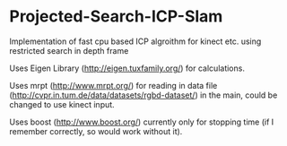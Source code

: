 Projected-Search-ICP-Slam
=========================

Implementation of fast cpu based ICP algroithm for kinect etc. using restricted search in depth frame

Uses Eigen Library (http://eigen.tuxfamily.org/) for calculations.

Uses mrpt (http://www.mrpt.org/) for reading in data file (http://cvpr.in.tum.de/data/datasets/rgbd-dataset/) in the main, could be changed to use kinect input.

Uses boost (http://www.boost.org/) currently only for stopping time (if I remember correctly, so would work without it).
